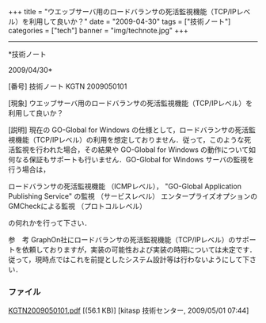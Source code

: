 ﻿+++
title = "ウエッブサーバ用のロードバランサの死活監視機能（TCP/IPレベル）を利用して良いか？"
date = "2009-04-30"
tags = ["技術ノート"]
categories = ["tech"]
banner = "img/technote.jpg"
+++

-----------------------------------------------------------------------------------------------------------------------------

*技術ノート

2009/04/30*


[番号]
技術ノート KGTN 2009050101

[現象]
ウエッブサーバ用のロードバランサの死活監視機能（TCP/IPレベル）を利用して良いか？

[説明]
現在の GO-Global for Windows
の仕様として，ロードバランサの死活監視機能（TCP/IPレベル）の利用を想定しておりません．従って，このような死活監視を行われた場合，その結果や
GO-Global for Windows
の動作について如何なる保証もサポートも行いません．GO-Global for Windows
サーバの監視を行う場合は，

ロードバランサの死活監視機能 （ICMPレベル），
"GO-Global Application Publishing Service" の監視 （サービスレベル）
エンタープライズオプションのGMCheckによる監視 （プロトコルレベル）

の何れかを行って下さい．

参　考
GraphOn社にロードバランサの死活監視機能（TCP/IPレベル）のサポートを依頼しておりますが，実装の可能性および実装の時期については未定です．従って，現時点ではこれを前提としたシステム設計等は行わないようにして下さい．


### ファイル

 
 


[KGTN2009050101.pdf](http://techreport.kitasp.net/attachments/download/19/KGTN2009050101.pdf)
 [(56.1 KB)] [kitasp 技術センター, 2009/05/01
07:44]


 


 

